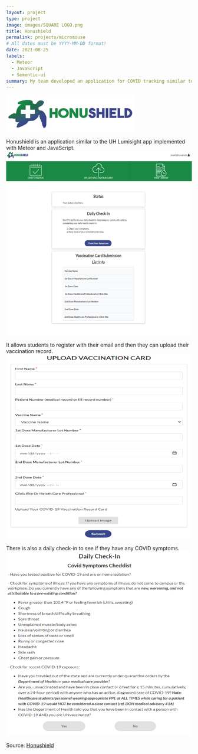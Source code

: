 ```yaml
---
layout: project
type: project
image: images/SQUARE LOGO.png
title: Honushield
permalink: projects/micromouse
# All dates must be YYYY-MM-DD format!
date: 2021-08-25
labels:
  - Meteor
  - JavaScript
  - Sementic-ui
summary: My team developed an application for COVID tracking similar to UH Lumisight.
---
```

                           
<img class="" src="../images/FULL_LOGO.png" width="350" height="100">

Honushield is an application similar to the UH Lumisight app implemented with Meteor and JavaScript. 
<img class="right float" src="../images/honuhome.png" width="700" height="500">

It allows students to register with their email and then they can upload their vaccination record.
<img class="centered" src="../images/uploadV.png" width="600" height="500">

There is also a daily check-in to see if they have any COVID symptoms.
<img class="centered" src="../images/checkin.png" width="595" height="500">

Source: <a href="https://github.com/darleneagbayani/ICS491"><i class="large github icon"></i>Honushield</a>



